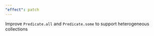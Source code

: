 ```yaml
---
"effect": patch
---
```


Improve `Predicate.all` and `Predicate.some` to support heterogeneous collections
